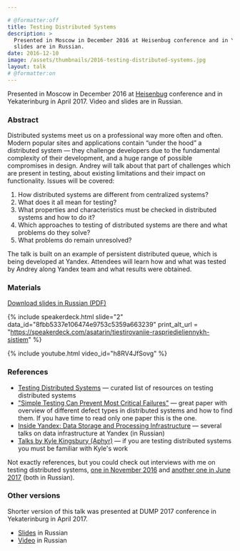 ```yaml
---

# @formatter:off
title: Testing Distributed Systems
description: >
  Presented in Moscow in December 2016 at Heisenbug conference and in Yekaterinburg in April 2017. Video and
  slides are in Russian.
date: 2016-12-10
image: /assets/thumbnails/2016-testing-distributed-systems.jpg
layout: talk
# @formatter:on
---
```


Presented in Moscow in December 2016
at [Heisenbug](https://heisenbug.ru/en/) conference and in
Yekaterinburg in April 2017. Video and slides are in Russian.

### Abstract

Distributed systems meet us on a professional way more often and often.
Modern popular sites and applications contain “under the hood”
a distributed system — they challenge developers due to the fundamental
complexity of their development, and a huge range of possible compromises in design.
Andrey will talk about that part of challenges which are present in testing,
about existing limitations and their impact on functionality.
Issues will be covered:

1. How distributed systems are different from centralized systems?
2. What does it all mean for testing?
3. What properties and characteristics must be checked in distributed systems and how to do it?
4. Which approaches to testing of distributed systems are there and what problems do they solve?
5. What problems do remain unresolved?

The talk is built on an example of persistent distributed queue, which is being developed at Yandex.
Attendees will learn how and what was tested by Andrey along Yandex team and what results were obtained.

### Materials

[Download slides in Russian (PDF)](/assets/talks/2016-12-talk-testing-distributed-systems.pdf)

{% include speakerdeck.html
slide="2" data_id="8fbb5337e106474e9753c5359a663239"
print_alt_url = "https://speakerdeck.com/asatarin/tiestirovaniie-raspriedieliennykh-sistiem"
%}

{% include youtube.html video_id="h8RV4JfSovg" %}

### References

- [Testing Distributed Systems](https://asatarin.github.io/testing-distributed-systems/) — curated list of resources on
  testing distributed systems
- ["Simple Testing Can Prevent Most Critical Failures"](https://www.usenix.org/conference/osdi14/technical-sessions/presentation/yuan) —
  great paper with overview of different defect types in distributed systems and how to find them. If you have time to
  read only one paper this is the one.
- [Inside Yandex: Data Storage and Processing Infrastructure](https://events.yandex.ru/events/meetings/15-oct-2016/) —
  several talks on data infrastructure at Yandex (in Russian)
- [Talks by Kyle Kingsbury (Aphyr)](https://jepsen.io/talks) — if you are testing distributed systems you must be
  familiar with Kyle's work

Not exactly references, but you could check out interviews with me on testing distributed
systems, [one in November 2016](https://habrahabr.ru/company/jugru/blog/313908/)
and [another one in June 2017](https://habrahabr.ru/company/jugru/blog/329974/) (both in Russian).

### Other versions

Shorter version of this talk was presented at DUMP 2017 conference in Yekaterinburg in April 2017.

- [Slides](https://speakerdeck.com/asatarin/tiestirovaniie-raspriedieliennykh-sistiem-dump-2017) in Russian
- [Video](https://youtu.be/QXtr30paTl8) in Russian
 
